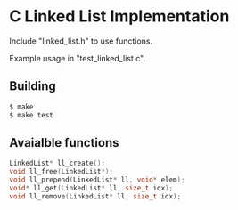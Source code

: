 # C Linked List Implementation

Include "linked_list.h" to use functions.

Example usage in "test_linked_list.c".

## Building
```sh
$ make
$ make test
```

## Avaialble functions
```c
LinkedList* ll_create();
void ll_free(LinkedList*);
void ll_prepend(LinkedList* ll, void* elem);
void* ll_get(LinkedList* ll, size_t idx);
void ll_remove(LinkedList* ll, size_t idx);
```
